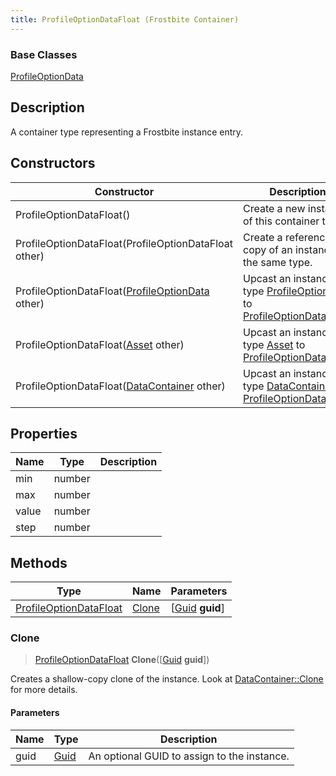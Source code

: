 ```yaml
---
title: ProfileOptionDataFloat (Frostbite Container)
---
```

### Base Classes

[ProfileOptionData](ProfileOptionData)

## Description

A container type representing a Frostbite instance entry.

## Constructors

| Constructor                                                                       | Description                                                                                                                         |
| --------------------------------------------------------------------------------- | ----------------------------------------------------------------------------------------------------------------------------------- |
| ProfileOptionDataFloat()                                                          | Create a new instance of this container type.                                                                                       |
| ProfileOptionDataFloat(ProfileOptionDataFloat other)                              | Create a reference copy of an instance of the same type.                                                                            |
| ProfileOptionDataFloat([ProfileOptionData](ProfileOptionData) other)              | Upcast an instance of type [ProfileOptionData](ProfileOptionData) to [ProfileOptionDataFloat](ProfileOptionDataFloat).              |
| ProfileOptionDataFloat([Asset](Asset) other)                                      | Upcast an instance of type [Asset](Asset) to [ProfileOptionDataFloat](ProfileOptionDataFloat).                                      |
| ProfileOptionDataFloat([DataContainer](/vext/ref/cls/shr/datacontainer) other) | Upcast an instance of type [DataContainer](/vext/ref/cls/shr/datacontainer) to [ProfileOptionDataFloat](ProfileOptionDataFloat). |

## Properties

| Name  | Type   | Description |
| ----- | ------ | ----------- |
| min   | number |             |
| max   | number |             |
| value | number |             |
| step  | number |             |

## Methods

| Type                                             | Name            | Parameters                                     |
| ------------------------------------------------ | --------------- | ---------------------------------------------- |
| [ProfileOptionDataFloat](ProfileOptionDataFloat) | [Clone](#clone) | \[[Guid](/vext/ref/cls/shr/guid) **guid**\] |

### Clone

> [ProfileOptionDataFloat](ProfileOptionDataFloat) **Clone**(\[[Guid](/vext/ref/cls/shr/guid) **guid**\])

Creates a shallow-copy clone of the instance. Look at [DataContainer::Clone](/vext/ref/cls/shr/datacontainer#clone) for more details.

#### Parameters

| Name | Type         | Description                                 |
| ---- | ------------ | ------------------------------------------- |
| guid | [Guid](Guid) | An optional GUID to assign to the instance. |
